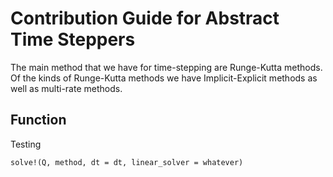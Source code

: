 # Contribution Guide for Abstract Time Steppers

The main method that we have for time-stepping are Runge-Kutta methods. Of the kinds of Runge-Kutta methods we have Implicit-Explicit methods as well as multi-rate methods.

## Function
Testing
```
solve!(Q, method, dt = dt, linear_solver = whatever)
```
